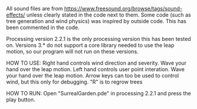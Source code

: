 All sound files are from https://www.freesound.org/browse/tags/sound-effects/ unless clearly stated in the code next to them.
Some code (such as tree generation and wind physics) was inspired by outside code. This has been commented in the code.

Processing version 2.2.1 is the only processing version this has been tested on. Versions 3.* do not support a core library needed to use the leap motion, so our program will not run on these versions.

HOW TO USE:
Right hand controls wind direction and severity. Wave your hand over the leap motion.
Left hand controls user point interation. Wave your hand over the leap motion.
Arrow keys can too be used to control wind, but this only for debugging.
"R" is to regrow trees

HOW TO RUN:
Open "SurrealGarden.pde" in processing 2.2.1 and press the play button.
